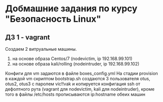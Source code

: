 Добмашние задания по курсу "Безопасность Linux"
===============================================

ДЗ 1 - vagrant
-----------------------------------------------

Создаем 2 витруальные машины. 
1. на основе образа Centos/7 (nodevictim, ip 192.168.99.101)
2. на основе образа kali/rolling (nodeintruder, ip 192.168.99.102)

Конфиги для vm задаются в файле boxes_config.yml
На стадии provision в каждой vm скриптом bootstrap.sh создаются 3 пользователя otus, otus2, otus3 с паролем vic!!vak и копируется конфигация ssh от дефолтного рута (vagrant для nodevictim, kali для nodeintruder), кроме того в файлы /etc/hosts прописываются ip:hostname обеих машин
